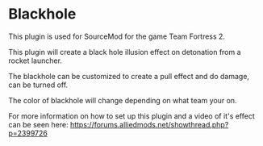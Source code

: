# Blackhole

This plugin is used for SourceMod for the game Team Fortress 2.

This plugin will create a black hole illusion effect on detonation from a rocket launcher.

The blackhole can be customized to create a pull effect and do damage, can be turned off.

The color of blackhole will change depending on what team your on.

For more information on how to set up this plugin and a video of it's effect can be seen here:
https://forums.alliedmods.net/showthread.php?p=2399726
